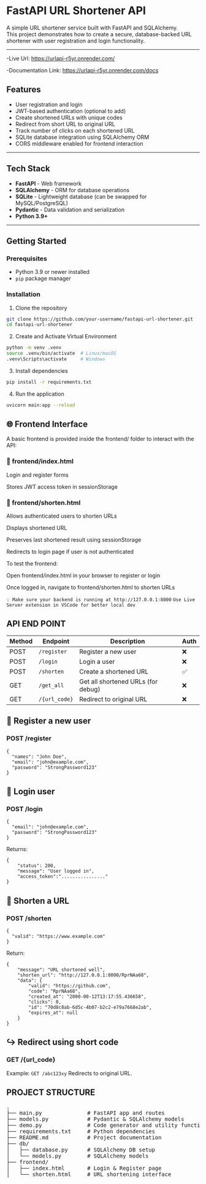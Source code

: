 # FastAPI URL Shortener API

A simple URL shortener service built with FastAPI and SQLAlchemy.  
This project demonstrates how to create a secure, database-backed URL shortener with user registration and login functionality.

---

-Live Url: https://urlapi-r5yr.onrender.com/

-Documentation Link: https://urlapi-r5yr.onrender.com/docs

## Features

- User registration and login  
- JWT-based authentication (optional to add)  
- Create shortened URLs with unique codes  
- Redirect from short URL to original URL  
- Track number of clicks on each shortened URL  
- SQLite database integration using SQLAlchemy ORM  
- CORS middleware enabled for frontend interaction

---

## Tech Stack

- **FastAPI** - Web framework  
- **SQLAlchemy** - ORM for database operations  
- **SQLite** - Lightweight database (can be swapped for MySQL/PostgreSQL)  
- **Pydantic** - Data validation and serialization  
- **Python 3.9+**

---

## Getting Started

### Prerequisites

- Python 3.9 or newer installed  
- `pip` package manager  

### Installation

1. Clone the repository  
```bash
git clone https://github.com/your-username/fastapi-url-shortener.git
cd fastapi-url-shortener 
```

2. Create and Activate Virtual Environment
```bash
python -m venv .venv
source .venv/bin/activate  # Linux/macOS
.venv\Scripts\activate     # Windows
```

3. Install dependencies

```bash
pip install -r requirements.txt
```

4. Run the application

```bash 
uvicorn main:app --reload
```

## 🌐 Frontend Interface
A basic frontend is provided inside the frontend/ folder to interact with the API:

### 📂 frontend/index.html
Login and register forms

Stores JWT access token in sessionStorage

### 📂 frontend/shorten.html
Allows authenticated users to shorten URLs

Displays shortened URL

Preserves last shortened result using sessionStorage

Redirects to login page if user is not authenticated

To test the frontend:

Open frontend/index.html in your browser to register or login

Once logged in, navigate to frontend/shorten.html to shorten URLs

``💡 Make sure your backend is running at http://127.0.0.1:8000``
``Use Live Server extension in VSCode for better local dev``

## API END POINT

| Method | Endpoint      | Description                        | Auth |
| ------ | ------------- | ---------------------------------- | ---- |
| POST   | `/register`   | Register a new user                | ❌    |
| POST   | `/login`      | Login a user                       | ❌    |
| POST   | `/shorten`    | Create a shortened URL             | ✅    |
| GET    | `/get_all`    | Get all shortened URLs (for debug) | ❌    |
| GET    | `/{url_code}` | Redirect to original URL           | ❌    |



## 🔐 Register a new user
### POST /register
```
{
  "names": "John Doe",
  "email": "john@example.com",
  "password": "StrongPassword123"
}
```

## 🔑 Login user
### POST /login

```
{
  "email": "john@example.com",
  "password": "StrongPassword123"
}

```

Returns:

```
{
    "status": 200,
    "message": "User logged in",
    "access_token":"................"
}

```
## 🔗 Shorten a URL
### POST /shorten

```
{
  "valid": "https://www.example.com"
}

```

Return:
```
{
    "message": "URL shortened well",
    "shorten_url": "http://127.0.0.1:8000/RprNAa68",
    "data": {
        "valid": "https://github.com",
        "code": "RprNAa68",
        "created_at": "2000-00-12T13:17:55.436658",
        "clicks": 0,
        "id": "70d8c8ab-6d5c-4b07-b2c2-e79a7668e2ab",
        "expires_at": null
    }
}
```

## ↪️ Redirect using short code
### GET /{url_code}

Example:
`GET /abc123xy`
Redirects to original URL.

## PROJECT STRUCTURE
<pre>
.
├── main.py              # FastAPI app and routes
├── models.py            # Pydantic & SQLAlchemy models
├── demo.py              # Code generator and utility functions
├── requirements.txt     # Python dependencies
├── README.md            # Project documentation
├── db/
│   ├── database.py      # SQLAlchemy DB setup
│   └── models.py        # SQLAlchemy models
├── frontend/
│   ├── index.html       # Login & Register page
│   └── shorten.html     # URL shortening interface

</pre>
